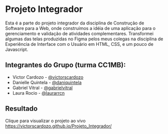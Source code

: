 
# Projeto Integrador

Esta é a parte do projeto integrador da disciplina de Construção de Software para a Web, onde construímos a idéia de uma aplicação para o gerenciamento e validação de atividades complementares. Transformei algumas das telas produzidas no Figma pelos meus colegas na disciplina de Experiência de Interface com o Usuário em HTML, CSS, e um pouco de Javascript.


## Integrantes do Grupo (turma CC1MB):

 * Victor Cardozo - [@victorscardozo](https://github.com/victorscardozo)
 * Danielle Quintela - [@daniquintela](https://github.com/daniquintela)
 * Gabriel Vitral  - [@gabrielvitral](https://github.com/gabrielvitral)
 * Laura Rocio - [@laurarrcn](https://github.com/laurarrcn)
 
## Resultado

Clique para visualizar o projeto ao vivo https://victorscardozo.github.io/Projeto_Integrador/
